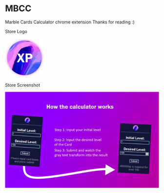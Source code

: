 # MBCC
Marble Cards Calculator chrome extension
Thanks for reading :)

Store Logo

![](https://github.com/lllearners/MBCC/blob/main/images/marble-store-logo.jpg)

Store Screenshot

![](https://github.com/lllearners/MBCC/blob/main/images/store-screenshot.jpg)

